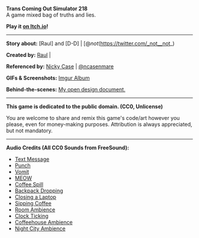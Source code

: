 **Trans Coming Out Simulator 218**    
A game mixed bag of truths and lies.

**Play it [on Itch.io]( )!**

---

**Story about:** [Raul] and [D-D] | [@_not_(https://twitter.com/_not__not_)

**Created by:** [Raul](http://) | 

**Referenced by:** [Nicky Case](http://ncase.me/) | [@ncasenmare](https://twitter.com/ncasenmare)

**GIFs & Screenshots:** [Imgur Album](http://imgur.com/a/ultWM)

**Behind-the-scenes:** [My open design document.](http://blog.ncase.me/coming-out-simulator-2014/)

---

**This game is dedicated to the public domain. (CC0, Unlicense)**

You are welcome to share and remix this game's code/art however you please,
even for money-making purposes. Attribution is always appreciated, but not mandatory.

---

**Audio Credits (All CC0 Sounds from FreeSound):**

* [Text Message](http://www.freesound.org/people/Porphyr/sounds/191678/)
* [Punch](http://www.freesound.org/people/taylorsyoung@gmail.com/sounds/94778/)
* [Vomit](http://www.freesound.org/people/arnaump/sounds/232540/)
* [MEOW](http://www.freesound.org/people/lolamadeus/sounds/196251/)
* [Coffee Spill](http://www.freesound.org/people/zolopher/sounds/44203/)
* [Backpack Dropping](http://www.freesound.org/people/j1987/sounds/95560/)
* [Closing a Laptop](http://www.freesound.org/people/mlestn1/sounds/83239/)
* [Sipping Coffee](http://www.freesound.org/people/odditonic/sounds/194808/)
* [Room Ambience](http://www.freesound.org/people/gchase/sounds/144046/)
* [Clock Ticking](http://www.freesound.org/people/olver/sounds/130388/)
* [Coffeehouse Ambience](http://www.freesound.org/people/sagetyrtle/sounds/133094/)
* [Night City Ambience](http://www.freesound.org/people/amszala/sounds/85240/)